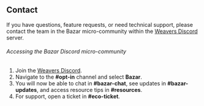 ## Contact

If you have questions, feature requests, or need technical support, please contact the team in the Bazar micro-community within the [Weavers Discord](https://discord.gg/weavers) server.

###### Accessing the Bazar Discord micro-community

1. Join the [Weavers Discord](https://discord.gg/weavers).
2. Navigate to the **#opt-in** channel and select **Bazar**.
3. You will now be able to chat in **#bazar-chat**, see updates in **#bazar-updates**, and access resource tips in **#resources**.
4. For support, open a ticket in **#eco-ticket**.
